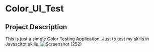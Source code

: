 # Color_UI_Test

## Project Description

This is just a simple Color Testing Application, Just to test my skills in Javascitpt skills.
![Screenshot (252)](https://github.com/Firoz-Thapa/Color_UI_Tests/assets/154414703/7dfa05e0-953e-4b2f-8d89-64fe468c1bc7)
